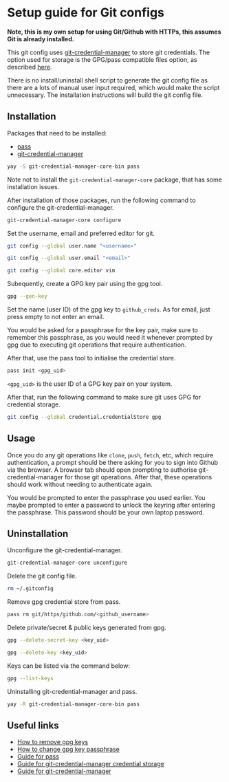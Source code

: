 # Setup guide for Git configs

**Note, this is my own setup for using Git/Github with HTTPs, this assumes Git is already installed.**

This git config uses [git-credential-manager](https://github.com/GitCredentialManager/git-credential-manager) to store git credentials. The option used for storage is the GPG/pass compatible files option, as described [here](https://github.com/GitCredentialManager/git-credential-manager/blob/main/docs/credstores.md).

There is no install/uninstall shell script to generate the git config file as there are a lots of manual user input required, which would make the script unnecessary. The installation instructions will build the git config file.

## Installation

Packages that need to be installed:
- [pass](https://www.passwordstore.org/)
- [git-credential-manager](https://github.com/GitCredentialManager/git-credential-manager)

```sh
yay -S git-credential-manager-core-bin pass
```
Note not to install the `git-credential-manager-core` package, that has some installation issues.

After installation of those packages, run the following command to configure the git-credential-manager.
```sh
git-credential-manager-core configure
```

Set the username, email and preferred editor for git.
```sh
git config --global user.name "<username>"

git config --global user.email "<email>"

git config --global core.editor vim
```

Subequently, create a GPG key pair using the gpg tool.
```sh
gpg --gen-key
```
Set the name (user ID) of the gpg key to `github_creds`. As for email, just press empty to not enter an email.

You would be asked for a passphrase for the key pair, make sure to remember this passphrase, as you would need it whenever prompted by gpg due to executing git operations that require authentication.

After that, use the pass tool to initialise the credential store.
```sh
pass init <gpg_uid>
```
`<gpg_uid>` is the user ID of a GPG key pair on your system.

After that, run the following command to make sure git uses GPG for credential storage.
```sh
git config --global credential.credentialStore gpg
```

## Usage

Once you do any git operations like `clone`, `push`, `fetch`, etc, which require authentication, a prompt should be there asking for you to sign into Github via the browser. A browser tab should open prompting to authorise git-credential-manager for those git operations. After that, these operations should work without needing to authenticate again.

You would be prompted to enter the passphrase you used earlier. You maybe prompted to enter a password to unlock the keyring after entering the passphrase. This password should be your own laptop password.

## Uninstallation

Unconfigure the git-credential-manager.
```sh
git-credential-manager-core unconfigure
```
Delete the git config file.
```sh
rm ~/.gitconfig
```
Remove gpg credential store from pass.
```sh
pass rm git/https/github.com/<github_username>
```
Delete private/secret & public keys generated from gpg.
```sh
gpg --delete-secret-key <key_uid>

gpg --delete-key <key_uid>
```
Keys can be listed via the command below:
```sh
gpg --list-keys
```
Uninstalling git-credential-manager and pass.
```sh
yay -R git-credential-manager-core-bin pass
```
## Useful links

- [How to remove gpg keys](https://blog.chapagain.com.np/gpg-remove-keys-from-your-public-keyring/)
- [How to change gpg key passphrase](https://blog.chapagain.com.np/gpg-how-to-change-edit-private-key-passphrase/)
- [Guide for pass](https://www.passwordstore.org/)
- [Guide for git-credential-manager credential storage](https://github.com/GitCredentialManager/git-credential-manager/blob/main/docs/credstores.md)
- [Guide for git-credential-manager](https://github.com/GitCredentialManager/git-credential-manager)


